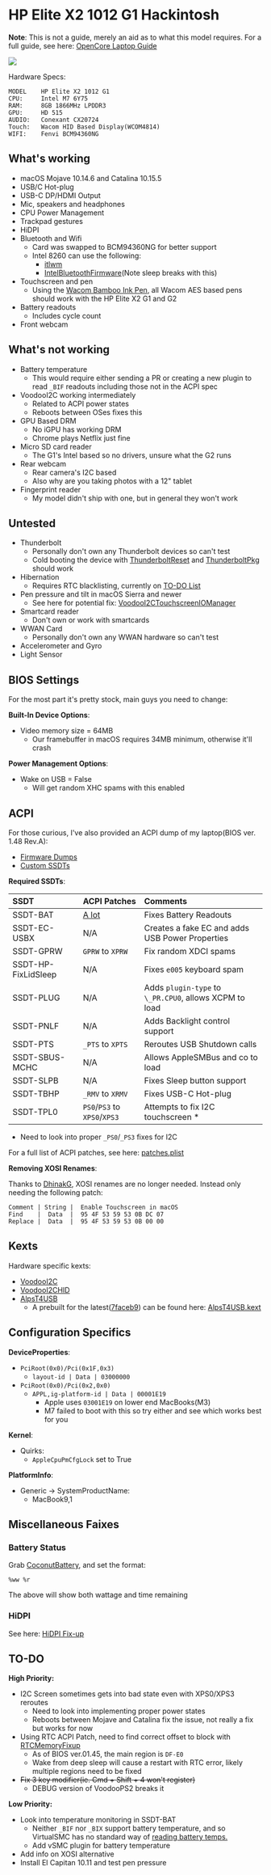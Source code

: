 # HP Elite X2 1012 G1 Hackintosh

**Note**: This is not a guide, merely an aid as to what this model requires. For a full guide, see here: [OpenCore Laptop Guide](https://dortania.github.io/vanilla-laptop-guide/)

![](/images/about-this-mac.png)

Hardware Specs:

```
MODEL    HP Elite X2 1012 G1
CPU:     Intel M7 6Y75
RAM:     8GB 1866MHz LPDDR3
GPU:     HD 515
AUDIO:   Conexant CX20724
Touch:   Wacom HID Based Display(WCOM4814)
WIFI:    Fenvi BCM94360NG
```

## What's working

* macOS Mojave 10.14.6 and Catalina 10.15.5
* USB/C Hot-plug
* USB-C DP/HDMI Output
* Mic, speakers and headphones
* CPU Power Management
* Trackpad gestures 
* HiDPI
* Bluetooth and Wifi
  * Card was swapped to BCM94360NG for better support
  * Intel 8260 can use the following:
    * [itlwm](https://github.com/zxystd/itlwm)
	* [IntelBluetoothFirmware](https://github.com/zxystd/IntelBluetoothFirmware)(Note sleep breaks with this)
* Touchscreen and pen
  * Using the [Wacom Bamboo Ink Pen](https://www.wacom.com/en-us/products/stylus/bamboo-ink), all Wacom AES based pens should work with the HP Elite X2 G1 and G2
* Battery readouts
  * Includes cycle count
* Front webcam

## What's not working

* Battery temperature 
  * This would require either sending a PR or creating a new plugin to read `_BIF` readouts including those not in the ACPI spec
* VoodooI2C working intermediately
  * Related to ACPI power states
  * Reboots between OSes fixes this
* GPU Based DRM
  * No iGPU has working DRM
  * Chrome plays Netflix just fine
* Micro SD card reader
  * The G1's Intel based so no drivers, unsure what the G2 runs
* Rear webcam
  * Rear camera's I2C based
  * Also why are you taking photos with a 12" tablet
* Fingerprint reader
  * My model didn't ship with one, but in general they won't work

## Untested

* Thunderbolt
  * Personally don't own any Thunderbolt devices so can't test
  * Cold booting the device with [ThunderboltReset](https://github.com/osy86/ThunderboltReset) and [ThunderboltPkg](https://github.com/al3xtjames/ThunderboltPkg) should work
* Hibernation
  * Requires RTC blacklisting, currently on [TO-DO List](#to-do)
* Pen pressure and tilt in macOS Sierra and newer
  * See here for potential fix: [VoodooI2CTouchscreenIOManager](https://www.tonymacx86.com/threads/guide-hp-elite-x2-1012-g1-g2-clover-uefi-virtualsmc-hot-patch.276500/post-2135378)
* Smartcard reader
  * Don't own or work with smartcards
* WWAN Card
  * Personally don't own any WWAN hardware so can't test
* Accelerometer and Gyro
* Light Sensor


## BIOS Settings

For the most part it's pretty stock, main guys you need to change:

**Built-In Device Options**:

* Video memory size = 64MB
  * Our framebuffer in macOS requires 34MB minimum, otherwise it'll crash

**Power Management Options**:

* Wake on USB = False
  * Will get random XHC spams with this enabled

## ACPI

For those curious, I've also provided an ACPI dump of my laptop(BIOS ver. 1.48 Rev.A):
 
* [Firmware Dumps](/ACPI/ACPI-Dumps/)
* [Custom SSDTs](/ACPI/Custom-SSDTs/)


**Required SSDTs**:

| SSDT | ACPI Patches | Comments
| :--- | :--- | :--- |
| SSDT-BAT | [A lot](/ACPI/Custom-SSDTs/battery.plist) | Fixes Battery Readouts |
| SSDT-EC-USBX | N/A | Creates a fake EC and adds USB Power Properties |
| SSDT-GPRW | `GPRW` to `XPRW` | Fix random XDCI spams |
| SSDT-HP-FixLidSleep | N/A | Fixes `e005` keyboard spam |
| SSDT-PLUG | N/A | Adds `plugin-type` to `\_PR.CPU0`, allows XCPM to load |
| SSDT-PNLF | N/A | Adds Backlight control support |
| SSDT-PTS | `_PTS` to `XPTS` | Reroutes USB Shutdown calls |
| SSDT-SBUS-MCHC | N/A | Allows AppleSMBus and co to load |
| SSDT-SLPB | N/A | Fixes Sleep button support |
| SSDT-TBHP | `_RMV` to `XRMV` | Fixes USB-C Hot-plug |
| SSDT-TPL0 | `PS0`/`PS3` to `XPS0`/`XPS3` | Attempts to fix I2C touchscreen * |

* Need to look into proper `_PS0`/`_PS3` fixes for I2C

For a full list of ACPI patches, see here: [patches.plist](/ACPI/Custom-SSDTs/patches.plist)


**Removing XOSI Renames**:

Thanks to [DhinakG](https://github.com/dhinakg), XOSI renames are no longer needed. Instead only needing the following patch:

```
Comment | String |  Enable Touchscreen in macOS
Find    |  Data  |  95 4F 53 59 53 0B DC 07
Replace |  Data  |  95 4F 53 59 53 0B 00 00
```

## Kexts

Hardware specific kexts:

* [VoodooI2C](https://github.com/alexandred/VoodooI2C/)
* [VoodooI2CHID](https://github.com/alexandred/VoodooI2C/)
* [AlpsT4USB](https://github.com/blankmac/AlpsT4USB/releases)
  * A prebuilt for the latest([7faceb9](https://github.com/blankmac/AlpsT4USB/commit/7faceb9740b82e250398552e64f39c52bf3f5977)) can be found here: [AlpsT4USB.kext](/Kexts/AlpsT4USB.kext.zip)

## Configuration Specifics

**DeviceProperties**:

* `PciRoot(0x0)/Pci(0x1F,0x3)`
  * `layout-id | Data | 03000000`
* `PciRoot(0x0)/Pci(0x2,0x0)`
  * `APPL,ig-platform-id | Data | 00001E19`
    * Apple uses `03001E19` on lower end MacBooks(M3)
    * M7 failed to boot with this so try either and see which works best for you
  
  
**Kernel**:

* Quirks:
  * `AppleCpuPmCfgLock` set to True
 
  
**PlatformInfo**:

* Generic -> SystemProductName:
  * MacBook9,1
  
## Miscellaneous Faixes

### Battery Status

Grab [CoconutBattery](https://www.coconut-flavour.com/coconutbattery/), and set the format:

```
%ww %r
```

The above will show both wattage and time remaining

### HiDPI

See here: [HiDPI Fix-up](/HiDPI-Fixup/)

## TO-DO

**High Priority:**

* I2C Screen sometimes gets into bad state even with XPS0/XPS3 reroutes
  * Need to look into implementing proper power states
  * Reboots between Mojave and Catalina fix the issue, not really a fix but works for now
* Using RTC ACPI Patch, need to find correct offset to block with [RTCMemoryFixup](https://github.com/acidanthera/RTCMemoryFixup/releases)
  * As of BIOS ver.01.45, the main region is `DF-E0`
  * Wake from deep sleep will cause a restart with RTC error, likely multiple regions need to be fixed
* ~~Fix 3 key modifier(ie. Cmd + Shift + 4 won't register)~~
  * DEBUG version of VoodooPS2 breaks it

**Low Priority:**

* Look into temperature monitoring in SSDT-BAT
  * Neither `_BIF` nor `_BIX` support battery temperature, and so VirtualSMC has no standard way of [reading battery temps.](https://github.com/acidanthera/VirtualSMC/blob/master/Sensors/SMCBatteryManager/SMCSMBusController.cpp#L218L219) 
  * Add vSMC plugin for battery temperature
* Add info on XOSI alternative
* Install El Capitan 10.11 and test pen pressure
